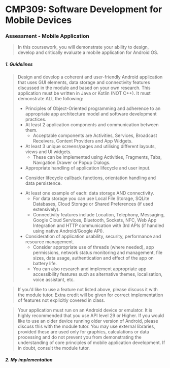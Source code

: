 # CMP309: Software Development for Mobile Devices

### Assessment - Mobile Application

> In this coursework, you will demonstrate your ability to design, develop and critically evaluate a 
mobile application for Android OS.

##### 1. Guidelines

> Design and develop a coherent and user-friendly Android application that uses GUI elements, data 
storage and connectivity features discussed in the module and based on your own research. This
application must be written in Java or Kotlin (NOT C++). It must demonstrate ALL the following:
> * Principles of Object-Oriented programming and adherence to an appropriate app architecture model 
and software development practices.
> * At least 2 application components and communication between them.
>   - Acceptable components are Activities, Services, Broadcast Receivers, Content Providers and App
Widgets.
> * At least 3 unique screens/pages and utilising different layouts, views and UI widgets.
>   - These can be implemented using Activities, Fragments, Tabs, Navigation Drawer or Popup Dialogs.
> * Appropriate handling of application lifecycle and user input.
>  - Consider lifecycle callback functions, orientation handling and data persistence.
> * At least one example of each: data storage AND connectivity.
>   - For data storage you can use Local File Storage, SQLite Databases, Cloud Storage or Shared
Preferences (if used extensively).
>   - Connectivity features include Location, Telephony, Messaging, Google Cloud Services, Bluetooth,
Sockets, NFC, Web App Integration and HTTP communication with 3rd APIs (if handled using native
Android/Google API).
> * Consideration of application usability, security, performance and resource management.
>   - Consider appropriate use of threads (where needed), app permissions, network status monitoring
and management, file sizes, data usage, authentication and effect of the app on battery life.
>   - You can also research and implement appropriate app accessibility features such as alternative
themes, localisation, voice assistant, etc.

> If you’d like to use a feature not listed above, please discuss it with the module tutor. Extra
credit will be given for correct implementation of features not explicitly covered in class.

> Your application must run on an Android device or emulator. It is highly recommended that you
use API level 29 or Higher. If you would like to use an older device running older version of
Android, please discuss this with the module tutor. You may use external libraries, provided these
are used only for graphics, calculations or data processing and do not prevent you from
demonstrating the understanding of core principles of mobile application development. If in doubt,
consult the module tutor.


##### 2. My implementation
